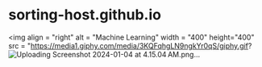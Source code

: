 # sorting-host.github.io
<img align = "right" alt = "Machine Learning" width = "400" height="400" src = "https://media1.giphy.com/media/3KQFqhgLN9ngkYr0qS/giphy.gif?
![Uploading Screenshot 2024-01-04 at 4.15.04 AM.png…]()
